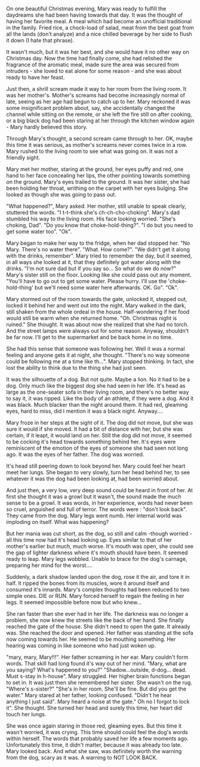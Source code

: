 On one beautiful Christmas evening, Mary was ready to fulfill the daydreams she had been having towards that day. It was the thought of having her favorite meal. A meal which had become an unofficial traditional in the family. Fried rice, a chock-load of salad, meat from the best goat from all the lands (don't analyze) and a nice chilled beverage by her side to flush it down (I hate that phrase).

It wasn't much, but it was her best, and she would have it no other way on Christmas day. Now the time had finally come, she had relished the fragrance of the aromatic meal, made sure the area was secured from intruders - she loved to eat alone for some reason - and she was about ready to have her feast. 

Just then, a shrill scream made it way to her room from the living room. It was her mother's. Mother's screams had become increasingly normal of late, seeing as her age had begun to catch up to her. Mary reckoned it was some insignificant problem about, say, she accidentally changed the channel while sitting on the remote, or she left the fire still on after cooking, or a big black dog had been staring at her through the kitchen window again - Mary hardly believed this story. 

Through Mary's thought, a second scream came through to her. OK, maybe this time it was serious, as mother's screams never comes twice in a row. Mary rushed to the living room to see what was going on. It was not a friendly sight. 

Mary met her mother, staring at the ground, her eyes puffy and red, one hand to her face concealing her lips, the other pointing towards something on the ground. Mary's eyes trailed to the ground. It was her sister, she had been holding her throat, writhing on the carpet with her eyes bulging. She looked as though she was going to pass out. 

"What happened?", Mary asked. 
Her mother, still unable to speak clearly, stuttered the words. 
"I t-t-think she's  ch-ch-cho-choking".
Mary's dad stumbled his way to the living room. His face looking worried. 
"She's choking, Dad". "Do you know that choke-hold-thing?".
"I do but you need to get some water too".
"Ok".

Mary began to make her way to the fridge, when her dad stopped her. 
"No Mary. There's no water there".
"What. How come?".
"We didn't get it along with the drinks, remember".
Mary tried to remember the day, but it seemed, in all ways she looked at it, that they definitely got water along with the drinks. 
"I'm not sure dad but if you say so... So what do we do now?"
Mary's sister still on the floor. Looking like she could pass out any moment. 
"You'll have to go out to get some water. Please hurry. I'll use the 'choke-hold-thing' but we'll need some water here afterwards. OK. Go".
"Ok".

Mary stormed out of the room towards the gate, unlocked it, stepped out, locked it behind her and went out into the night.
Mary walked in the dark, still shaken from the whole ordeal in the house. Half-wondering if her food would still be warm when she returned home.
"Oh. Christmas night is ruined." She thought.
It was about now she realized that she had no torch. And the street lamps were always out for some reason. Anyway, shouldn't be far now. I'll get to the supermarket and be back home in no time. 

She had this sense that someone was following her. Well it was a normal feeling and anyone gets it at night, she thought. "There's no way someone could be following me at a time like th...".
Mary stopped thinking. In fact, she lost the ability to think due to the thing she had just seen.

It was the silhouette of a dog. But not quite. Maybe a lion. No it had to be a dog. Only much like the biggest dog she had seen in her life. It's head as large as the one-seater sofa in their living room, and there's no better way to say it, it was ripped. Like the body of an athlete, if they were a dog.  And it was black. Much blacker than the night around them. It had red, gleaming eyes, hard to miss, did I mention it was a black night. Anyway....

Mary froze in her steps at the sight of it. The dog did not move, but she was sure it would if she moved. It had a bit of distance with her, but she was certain, if it leapt, it would land on her. 
Still the dog did not move, it seemed to be cocking it's head towards something behind her. It's eyes were reminiscent of the emotion of the eyes of someone she had seen not long ago. It was the eyes of her father. The dog was worried. 

It's head still peering down to look beyond her. Mary could feel her heart meet her lungs. She began to very slowly, turn her head behind her, to see whatever it was the dog had been looking at, had been worried about. 

And just then, a very low, very deep sound could be heard in front of her. At first she thought it was a growl but it wasn't, the sound made the much sense to be a growl. It was words, in her experience, words had never been so cruel, anguished and full of terror.  The words were :
"don't look back". They came from the dog. 
Mary legs went numb. Her internal world was imploding on itself. What was happening? 

But her mania was cut short, as the dog, so still and calm -though worried - all this time now had it's head looking up. Eyes similar to that of her mother's earlier but much, much worse. It's mouth was open, she could see the gap of lighter darkness where it's mouth should have been. It seemed ready to leap. Mary legs wobbled. Unable to brace for the dog's carnage, preparing her mind for the worst....

Suddenly, a dark shadow landed upon the dog, rose it the air, and tore it in half. It ripped the bones from its muscles, wore it around itself and consumed it's innards. 
Mary's complex thoughts had been reduced to two simple ones. DIE or RUN. 
Mary forced herself to regain the feeling in her legs. It seemed impossible before now but who knew... 

She ran faster than she ever had in her life. The darkness was no longer a problem, she now knew the streets like the back of her hand.
She finally reached the gate of the house. She didn't need to open the gate. It already was. 
She reached the door and opened. Her father was standing at the sofa now coming towards her. He seemed to be mouthing something. Her hearing was coming in like someone who had just woken up. 

"mary, mary, Mary!!!". Her father screaming in her ear. 
Mary couldn't form words. That skill had long found it's way out of her mind. 
"Mary, what are you saying? What's happened to you?"
"Shadow...outside, d-dog... dead. Must s-stay in h-house". Mary struggled. 
Her higher brain functions began to set in. It was just then she remembered her sister. She wasn't on the rug. 
"Where's s-sister?"
"She's in her room. She'll be fine. But did you get the water."
Mary stared at her father, looking confused. "Didn't he hear anything I just said".
Mary heard a noise at the gate." Oh no I forgot to lock it". She thought. 
She turned her head and surely this time, her heart did touch her lungs.

She was once again staring in those red, gleaming eyes. But this time it wasn't worried, it was crying. This time should could feel the dog's words within herself. The words that probably saved her life a few moments ago. Unfortunately this time, it didn't matter, because it was already too late. Mary looked back. And what she saw, was definitely worth the warning from the dog, scary as it was. A warning to NOT LOOK BACK.